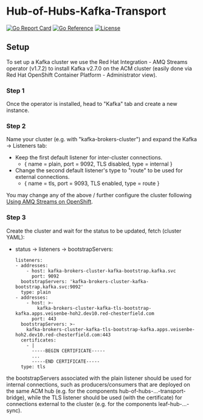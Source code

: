 [comment]: # ( Copyright Contributors to the Open Cluster Management project )

# Hub-of-Hubs-Kafka-Transport

[![Go Report Card](https://goreportcard.com/badge/github.com/open-cluster-management/hub-of-hubs-kafka-transport)](https://goreportcard.com/report/github.com/open-cluster-management/hub-of-hubs-kafka-transport)
[![Go Reference](https://pkg.go.dev/badge/github.com/open-cluster-management/hub-of-hubs-kafka-transport.svg)](https://pkg.go.dev/github.com/open-cluster-management/hub-of-hubs-kafka-transport)
[![License](https://img.shields.io/github/license/open-cluster-management/hub-of-hubs-kafka-transport)](/LICENSE)

## Setup
To set up a Kafka cluster we use the Red Hat Integration - AMQ Streams operator (v1.7.2) to install Kafka v2.7.0
on the ACM cluster (easily done via Red Hat OpenShift Container Platform - Administrator view).

### Step 1
Once the operator is installed, head to "Kafka" tab and create a new instance.

### Step 2
Name your cluster (e.g. with "kafka-brokers-cluster") and expand the Kafka -> Listeners tab:
* Keep the first default listener for inter-cluster connections.
  * { name = plain, port = 9092, TLS disabled, type = internal }
* Change the second default listener's type to "route" to be used for external connections.
  * { name = tls, port = 9093, TLS enabled, type = route }

You may change any of the above / further configure the cluster following 
[Using AMQ Streams on OpenShift](https://access.redhat.com/documentation/en-us/red_hat_amq/7.7/html-single/using_amq_streams_on_openshift/index).

### Step 3
Create the cluster and wait for the status to be updated, fetch (cluster YAML):
* status -> listeners -> bootstrapServers:
    ```
    listeners:
    - addresses:
        - host: kafka-brokers-cluster-kafka-bootstrap.kafka.svc
          port: 9092
      bootstrapServers: 'kafka-brokers-cluster-kafka-bootstrap.kafka.svc:9092'
      type: plain
    - addresses:
        - host: >-
            kafka-brokers-cluster-kafka-tls-bootstrap-kafka.apps.veisenbe-hoh2.dev10.red-chesterfield.com
          port: 443
      bootstrapServers: >-
        kafka-brokers-cluster-kafka-tls-bootstrap-kafka.apps.veisenbe-hoh2.dev10.red-chesterfield.com:443
      certificates:
        - |
          -----BEGIN CERTIFICATE-----
          ...
          -----END CERTIFICATE-----
      type: tls
    ```
  
the bootstrapServers associated with the plain listener should be used for internal connections, 
such as producers/consumers that are deployed on the same ACM hub (e.g. for the components hub-of-hubs-...-transport-bridge), 
while the TLS listener should be used (with the certificate) for connections external to the 
cluster (e.g. for the components leaf-hub-...-sync).
